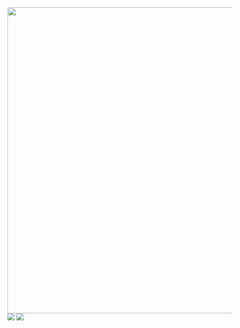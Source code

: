 <div>
  <img src="http://github-profile-summary-cards.vercel.app/api/cards/profile-details?username=ottohellwig&theme=graywhite" width="684.5"/>
</div>
<div>
  <img src="http://github-profile-summary-cards.vercel.app/api/cards/stats?username=ottohellwig&theme=graywhite" />
  <img src="http://github-profile-summary-cards.vercel.app/api/cards/repos-per-language?username=ottohellwig&theme=graywhite" />
</div>
